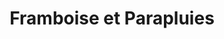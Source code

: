---
title: "Framboise et Parapluies"
url: /saint-chrysostome/framboise-et-parapluies/
shop: farm
---